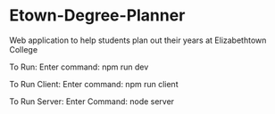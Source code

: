 # Etown-Degree-Planner
Web application to help students plan out their years at Elizabethtown College

To Run:
Enter command: npm run dev

To Run Client:
Enter command: npm run client

To Run Server:
Enter Command: node server
